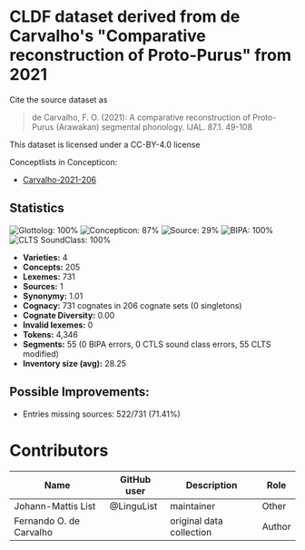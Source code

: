 # CLDF dataset derived from de Carvalho's "Comparative reconstruction of Proto-Purus" from 2021

Cite the source dataset as

> de Carvalho, F. O. (2021): A comparative reconstruction of Proto-Purus (Arawakan) segmental phonology. IJAL. 87.1. 49-108

This dataset is licensed under a CC-BY-4.0 license


Conceptlists in Concepticon:
- [Carvalho-2021-206](https://concepticon.clld.org/contributions/Carvalho-2021-206)
## Statistics


![Glottolog: 100%](https://img.shields.io/badge/Glottolog-100%25-brightgreen.svg "Glottolog: 100%")
![Concepticon: 87%](https://img.shields.io/badge/Concepticon-87%25-yellowgreen.svg "Concepticon: 87%")
![Source: 29%](https://img.shields.io/badge/Source-29%25-red.svg "Source: 29%")
![BIPA: 100%](https://img.shields.io/badge/BIPA-100%25-brightgreen.svg "BIPA: 100%")
![CLTS SoundClass: 100%](https://img.shields.io/badge/CLTS%20SoundClass-100%25-brightgreen.svg "CLTS SoundClass: 100%")

- **Varieties:** 4
- **Concepts:** 205
- **Lexemes:** 731
- **Sources:** 1
- **Synonymy:** 1.01
- **Cognacy:** 731 cognates in 206 cognate sets (0 singletons)
- **Cognate Diversity:** 0.00
- **Invalid lexemes:** 0
- **Tokens:** 4,346
- **Segments:** 55 (0 BIPA errors, 0 CTLS sound class errors, 55 CLTS modified)
- **Inventory size (avg):** 28.25

## Possible Improvements:



- Entries missing sources: 522/731 (71.41%)

# Contributors

Name               | GitHub user | Description               | Role
---                | ---         | ---                       | ---
Johann-Mattis List | @LinguList  | maintainer                | Other
Fernando O. de Carvalho | | original data collection | Author


